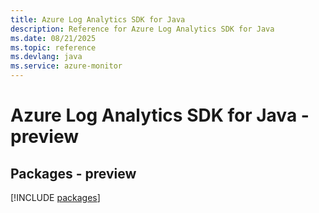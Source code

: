 ```yaml
---
title: Azure Log Analytics SDK for Java
description: Reference for Azure Log Analytics SDK for Java
ms.date: 08/21/2025
ms.topic: reference
ms.devlang: java
ms.service: azure-monitor
---
```

# Azure Log Analytics SDK for Java - preview
## Packages - preview
[!INCLUDE [packages](log-analytics-index.md)]